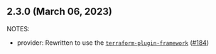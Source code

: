 ## 2.3.0 (March 06, 2023)

NOTES:

* provider: Rewritten to use the [`terraform-plugin-framework`](https://www.terraform.io/plugin/framework) ([#184](https://github.com/hashicorp/terraform-provider-external/issues/184))

